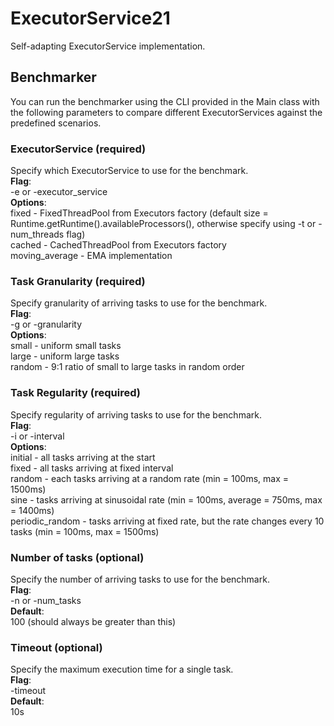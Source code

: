 # ExecutorService21
Self-adapting ExecutorService implementation.

## Benchmarker
You can run the benchmarker using the CLI provided in the Main class with the following parameters to compare different ExecutorServices against the predefined scenarios.

### ExecutorService (required)
Specify which ExecutorService to use for the benchmark.  
**Flag**:  
-e or -executor_service  
**Options**:  
fixed - FixedThreadPool from Executors factory (default size = Runtime.getRuntime().availableProcessors(), otherwise specify using -t or -num_threads flag)  
cached - CachedThreadPool from Executors factory  
moving_average - EMA implementation

### Task Granularity (required)
Specify granularity of arriving tasks to use for the benchmark.  
**Flag**:  
-g or -granularity  
**Options**:  
small - uniform small tasks  
large - uniform large tasks  
random - 9:1 ratio of small to large tasks in random order  

### Task Regularity (required)
Specify regularity of arriving tasks to use for the benchmark.  
**Flag**:  
-i or -interval  
**Options**:  
initial - all tasks arriving at the start  
fixed - all tasks arriving at fixed interval  
random - each tasks arriving at a random rate (min = 100ms, max = 1500ms)  
sine - tasks arriving at sinusoidal rate (min = 100ms, average = 750ms, max = 1400ms)  
periodic_random - tasks arriving at fixed rate, but the rate changes every 10 tasks (min = 100ms, max = 1500ms)

### Number of tasks (optional)
Specify the number of arriving tasks to use for the benchmark.  
**Flag**:  
-n or -num_tasks  
**Default**:  
100 (should always be greater than this)

### Timeout (optional)
Specify the maximum execution time for a single task.  
**Flag**:  
-timeout  
**Default**:  
10s